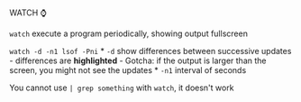 WATCH
:watch:

`watch` execute a program periodically, showing output fullscreen

`watch -d -n1 lsof -Pni`
    * `-d` show differences between successive updates
        - differences are **highlighted**
        - Gotcha: if the output is larger than the screen, you might not see the updates
    * `-n1` interval of seconds

You cannot use `| grep something` with `watch`, it doesn't work

